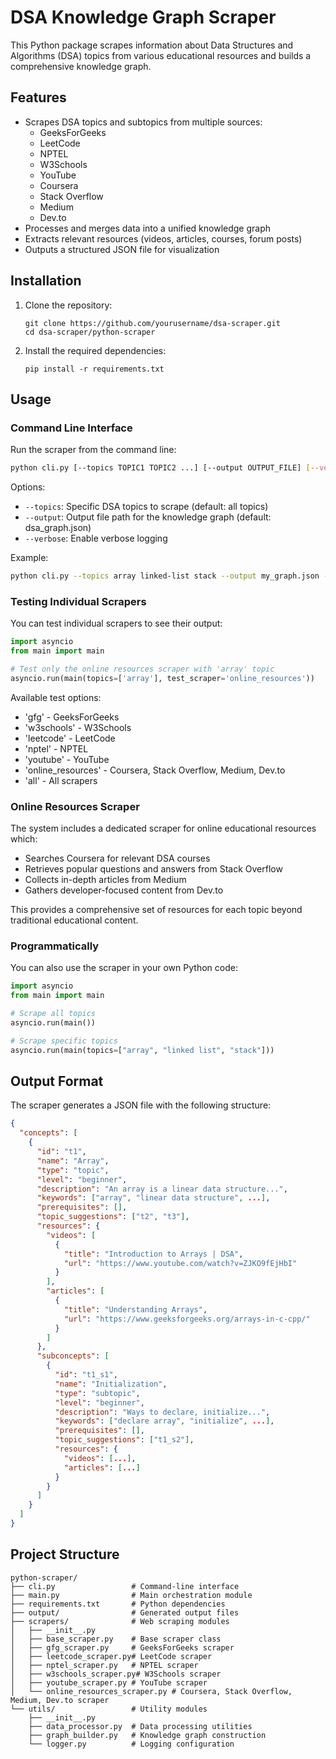 # DSA Knowledge Graph Scraper

This Python package scrapes information about Data Structures and Algorithms (DSA) topics from various educational resources and builds a comprehensive knowledge graph.

## Features

- Scrapes DSA topics and subtopics from multiple sources:
  - GeeksForGeeks
  - LeetCode
  - NPTEL
  - W3Schools
  - YouTube
  - Coursera
  - Stack Overflow
  - Medium
  - Dev.to
- Processes and merges data into a unified knowledge graph
- Extracts relevant resources (videos, articles, courses, forum posts)
- Outputs a structured JSON file for visualization

## Installation

1. Clone the repository:
   ```
   git clone https://github.com/yourusername/dsa-scraper.git
   cd dsa-scraper/python-scraper
   ```

2. Install the required dependencies:
   ```
   pip install -r requirements.txt
   ```

## Usage

### Command Line Interface

Run the scraper from the command line:

```bash
python cli.py [--topics TOPIC1 TOPIC2 ...] [--output OUTPUT_FILE] [--verbose]
```

Options:
- `--topics`: Specific DSA topics to scrape (default: all topics)
- `--output`: Output file path for the knowledge graph (default: dsa_graph.json)
- `--verbose`: Enable verbose logging

Example:
```bash
python cli.py --topics array linked-list stack --output my_graph.json --verbose
```

### Testing Individual Scrapers

You can test individual scrapers to see their output:

```python
import asyncio
from main import main

# Test only the online resources scraper with 'array' topic
asyncio.run(main(topics=['array'], test_scraper='online_resources'))
```

Available test options:
- 'gfg' - GeeksForGeeks
- 'w3schools' - W3Schools
- 'leetcode' - LeetCode
- 'nptel' - NPTEL
- 'youtube' - YouTube
- 'online_resources' - Coursera, Stack Overflow, Medium, Dev.to
- 'all' - All scrapers

### Online Resources Scraper

The system includes a dedicated scraper for online educational resources which:

- Searches Coursera for relevant DSA courses
- Retrieves popular questions and answers from Stack Overflow
- Collects in-depth articles from Medium
- Gathers developer-focused content from Dev.to

This provides a comprehensive set of resources for each topic beyond traditional educational content.

### Programmatically

You can also use the scraper in your own Python code:

```python
import asyncio
from main import main

# Scrape all topics
asyncio.run(main())

# Scrape specific topics
asyncio.run(main(topics=["array", "linked list", "stack"]))
```

## Output Format

The scraper generates a JSON file with the following structure:

```json
{
  "concepts": [
    {
      "id": "t1",
      "name": "Array",
      "type": "topic",
      "level": "beginner",
      "description": "An array is a linear data structure...",
      "keywords": ["array", "linear data structure", ...],
      "prerequisites": [],
      "topic_suggestions": ["t2", "t3"],
      "resources": {
        "videos": [
          {
            "title": "Introduction to Arrays | DSA",
            "url": "https://www.youtube.com/watch?v=ZJKO9fEjHbI"
          }
        ],
        "articles": [
          {
            "title": "Understanding Arrays",
            "url": "https://www.geeksforgeeks.org/arrays-in-c-cpp/"
          }
        ]
      },
      "subconcepts": [
        {
          "id": "t1_s1",
          "name": "Initialization",
          "type": "subtopic",
          "level": "beginner",
          "description": "Ways to declare, initialize...",
          "keywords": ["declare array", "initialize", ...],
          "prerequisites": [],
          "topic_suggestions": ["t1_s2"],
          "resources": {
            "videos": [...],
            "articles": [...]
          }
        }
      ]
    }
  ]
}
```

## Project Structure

```
python-scraper/
├── cli.py                 # Command-line interface
├── main.py                # Main orchestration module
├── requirements.txt       # Python dependencies
├── output/                # Generated output files
├── scrapers/              # Web scraping modules
│   ├── __init__.py
│   ├── base_scraper.py    # Base scraper class
│   ├── gfg_scraper.py     # GeeksForGeeks scraper
│   ├── leetcode_scraper.py# LeetCode scraper
│   ├── nptel_scraper.py   # NPTEL scraper
│   ├── w3schools_scraper.py# W3Schools scraper
│   ├── youtube_scraper.py # YouTube scraper
│   └── online_resources_scraper.py # Coursera, Stack Overflow, Medium, Dev.to scraper
└── utils/                 # Utility modules
    ├── __init__.py
    ├── data_processor.py  # Data processing utilities
    ├── graph_builder.py   # Knowledge graph construction
    └── logger.py          # Logging configuration
```
